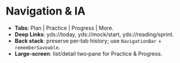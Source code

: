 # Navigation & IA
- **Tabs**: Plan | Practice | Progress | More.
- **Deep Links**: yds://today, yds://mock/start, yds://reading/sprint.
- **Back stack**: preserve per‑tab history; use `NavigationBar` + `rememberSaveable`.
- **Large‑screen**: list/detail two‑pane for Practice & Progress.